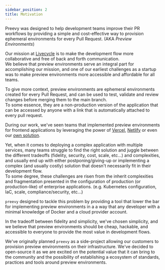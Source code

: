 ```yaml
---
sidebar_position: 2
title: Motivation
---
```


Preevy was designed to help development teams improve their PR workflows by providing a simple and cost-effective way to provision ephemeral environments for every Pull Request. (AKA *Preview Environments*)

Our mission at [Livecycle](https://livecycle.io) is to make the development flow more collaborative and free of back and forth communication.  
We believe that preview environments serve an integral part for accomplishing our mission, and one of our earliest challenges as a startup was to make preview environments more accessible and affordable for all teams.

To give more context, preview environments are ephemeral environments created for every Pull Request, and can be used to test, validate and review changes before merging them to the main branch.  
To some essence, they are a non-production version of the application that can be accessed by anyone with a link that is automatically attached to every pull request.

During our work, we've seen teams that implemented preview environments for frontend applications by leveraging the power of [Vercel](https://vercel.com/), [Netlify](https://www.netlify.com/) or even our [own solution](https://livecycle.io).

Yet, when it comes to deploying a complex application with multiple services, many teams struggle to find the right solution and juggle between the different tradeoffs (fidelity, security, cost, scale, etc...) and complexities, and usually end up with either postponing/giving-up or implementing a complex (and usually costly) solution that doesn't necessarily fit in their development flow.  
To some degree, these challenges are risen from the inherit complexities and fragmentation presented in the configuration of production (or production-like) of enterprise applications. (e.g. Kubernetes configuration, IaC, scale, compliance/security, etc...)

`preevy` designed to tackle this problem by providing a tool that lower the bar for implementing preview environments in a a way that any developer with a minimal knowledge of Docker and a cloud provider account.

In the tradeoff between fidelity and simplicity, we've chosen simplicity, and we believe that preview environments should be cheap, hackable, and accessible to everyone to provide the most value in development flows.

We've originally planned `preevy` as a side-project allowing our customers to provision preview environments on their infrastructure.
We've decided to open-source it as we are excited on the potential value that it can bring to the community and the possibility of establishing a ecosystem of standards, practices and tools around preview environments.
